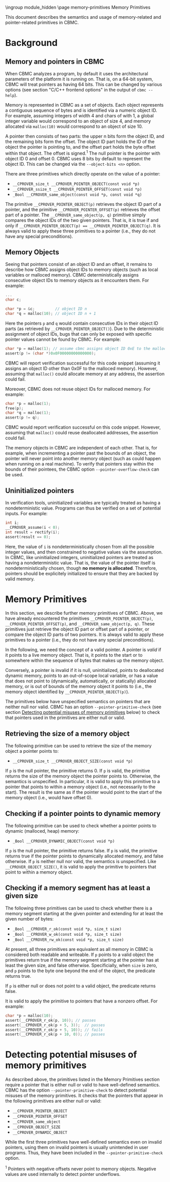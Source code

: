 \ingroup module_hidden 
\page memory-primitives Memory Primitives

This document describes the semantics and usage of memory-related and
pointer-related primitives in CBMC.


# Background


## Memory and pointers in CBMC

When CBMC analyzes a program, by default it uses the architectural parameters of
the platform it is running on. That is, on a 64-bit system, CBMC will treat
pointers as having 64 bits. This can be changed by various options (see section
"C/C++ frontend options" in the output of `cbmc --help`).

Memory is represented in CBMC as a set of objects. Each object represents a
contiguous sequence of bytes and is identified via a numeric object ID. For
example, assuming integers of width 4 and chars of with 1, a global integer
variable would correspond to an object of size 4, and memory allocated via
`malloc(10)` would correspond to an object of size 10.

A pointer then consists of two parts: the upper n bits form the object ID, and
the remaining bits form the offset. The object ID part holds the ID of the
object the pointer is pointing to, and the offset part holds the byte offset
within that object. The offset is signed.<sup>1</sup> The null pointer is the
pointer with object ID 0 and offset 0. CBMC uses 8 bits by default to represent
the object ID. This can be changed via the `--object-bits <n>` option.

There are three primitives which directly operate on the value of a pointer:

- `__CPROVER_size_t __CPROVER_POINTER_OBJECT(const void *p)`
- `__CPROVER_ssize_t __CPROVER_POINTER_OFFSET(const void *p)`
- `_Bool __CPROVER_same_object(const void *p, const void *q)`

The primitive `__CPROVER_POINTER_OBJECT(p)` retrieves the object ID part of a
pointer, and the primitive `__CPROVER_POINTER_OFFSET(p)` retrieves the offset
part of a pointer. The `__CPROVER_same_object(p, q)` primitive simply compares
the object IDs of the two given pointers. That is, it is true if and only if
`__CPROVER_POINTER_OBJECT(p) == __CPROVER_POINTER_OBJECT(q)`. It is always valid
to apply these three primitives to a pointer (i.e., they do not have any special
preconditions).

## Memory Objects

Seeing that pointers consist of an object ID and an offset, it remains to
describe how CBMC assigns object IDs to memory objects (such as local variables
or malloced memory). CBMC deterministically assigns consecutive object IDs to
memory objects as it encounters them. For example:

```C
...
char c;

char *p = &c;         // object ID n
char *q = malloc(10); // object ID n + 1

```

Here the pointers `p` and `q` would contain consecutive IDs in their object ID
parts (as retrieved by `__CPROVER_POINTER_OBJECT()`). Due to the deterministic
assignment of object IDs, bugs that can only be exposed with specific pointer
values cannot be found by CBMC. For example:

```C
char *p = malloc(1); // assume cbmc assigns object ID 0xE to the malloced memory
assert(p != (char *)0x0F00000000000000);
```

CBMC will report verification successful for this code snippet (assuming it
assigns an object ID other than 0x0F to the malloced memory). However, assuming
that `malloc()` could allocate memory at any address, the assertion could fail.

Moreover, CBMC does not reuse object IDs for malloced memory. For example:

```C
char *p = malloc(1);
free(p);
char *q = malloc(1);
assert(p != q);
```

CBMC would report verification successful on this code snippet. However,
assuming that `malloc()` could reuse deallocated addresses, the assertion could
fail.

The memory objects in CBMC are independent of each other. That is, for example,
when incrementing a pointer past the bounds of an object, the pointer will never
point into another memory object (such as could happen when running on a real
machine). To verify that pointers stay within the bounds of their pointees, the
CBMC option `--pointer-overflow-check` can be used.

## Uninitialized pointers

In verification tools, uninitialized variables are typically treated as having a
nondeterministic value. Programs can thus be verified on a set of potential
inputs. For example:

```C
int i;
__CPROVER_assume(i < 0);
int result = rectify(i);
assert(result == 0);
```

Here, the value of `i` is nondeterministically chosen from all the possible
integer values, and then constrained to negative values via the assumption.
In CBMC, like uninitialized integers, uninitialized pointers are treated as
having a nondeterministic value. That is, the value of the pointer itself is
nondeterministically chosen, though **no memory is allocated**. Therefore,
pointers should be explicitely initialized to ensure that they are backed by
valid memory.


# Memory Primitives

In this section, we describe further memory primitives of CBMC. Above, we have
already encountered the primitives `__CPROVER_POINTER_OBJECT(p)`,
`__CPROVER_POINTER_OFFSET(p)`, and `__CPROVER_same_object(p, q)`. These
primitives just retrieve the object ID part or offset part of a pointer, or
compare the object ID parts of two pointers. It is always valid to apply these
primitives to a pointer (i.e., they do not have any special preconditions).

In the following, we need the concept of a valid pointer. A pointer is *valid*
if it points to a live memory object. That is, it points to the start or to
somewhere within the sequence of bytes that makes up the memory object.

Conversely, a pointer is invalid if it is null, uninitialized,  points to
deallocated dynamic memory, points to an out-of-scope local variable, or has a
value that does not point to (dynamically, automatically, or statically)
allocated memory, or is out of bounds of the memory object it points to (i.e.,
the memory object identified by `__CPROVER_POINTER_OBJECT(p)`).

The primitives below have unspecified semantics on pointers that are neither
null nor valid. CBMC has an option `--pointer-primitive-check` (see section
[Detecting potential misuses of memory primitives](#detecting-potential-misuses-of-memory-primitives) below)
to check that pointers used in the primitives are either null or valid.


## Retrieving the size of a memory object

The following primitive can be used to retrieve the size of the memory object a
pointer points to:

- `__CPROVER_size_t __CPROVER_OBJECT_SIZE(const void *p)`

If `p` is the null pointer, the primitive returns 0. If `p` is valid, the
primitive returns the size of the memory object the pointer points to.
Otherwise, the semantics is unspecified. In particular, it is valid to apply
this primitive to a pointer that points to within a memory object (i.e., not
necessarily to the start). The result is the same as if the pointer would point
to the start of the memory object (i.e., would have offset 0).


## Checking if a pointer points to dynamic memory

The following primitive can be used to check whether a pointer points to dynamic
(malloced, heap) memory:

- `_Bool __CPROVER_DYNAMIC_OBJECT(const void *p)`

If `p` is the null pointer, the primitive returns false. If `p` is valid, the
primitive returns true if the pointer points to dynamically allocated memory,
and false otherwise. If `p` is neither null nor valid, the semantics is
unspecified. Like `__CPROVER_OBJECT_SIZE()`, it is valid to apply the primitive
to pointers that point to within a memory object.


## Checking if a memory segment has at least a given size

The following three primitives can be used to check whether there is a
memory segment starting at the given pointer and extending for at least the
given number of bytes:

- `_Bool __CPROVER_r_ok(const void *p, size_t size)`
- `_Bool __CPROVER_w_ok(const void *p, size_t size)`
- `_Bool __CPROVER_rw_ok(const void *p, size_t size)`

At present, all three primitives are equivalent as all memory in CBMC is
considered both readable and writeable.  If `p` points to a valid object the
primitives return true if the memory segment starting at the pointer has at
least the given size, and false otherwise.  Specificially, when `size` is
zero, and `p` points to the byte one beyond the end of the object, the
predicate returns true.

If `p` is either null or does not point to a valid object, the predicate
returns false.

It is valid to apply the primitive to pointers that have a nonzero offset.
For example:

```C
char *p = malloc(10);
assert(__CPROVER_r_ok(p, 10)); // passes
assert(__CPROVER_r_ok(p + 5, 3));  // passes
assert(__CPROVER_r_ok(p + 5, 10)); // fails
assert(__CPROVER_r_ok(p + 10, 0)); // passes
```

# Detecting potential misuses of memory primitives

As described above, the primitives listed in the Memory Primitives section
require a pointer that is either null or valid to have well-defined semantics.
CBMC has the option `--pointer-primitive-check` to detect potential misuses of
the memory primitives. It checks that the pointers that appear in the following
primitives are either null or valid:

- `__CPROVER_POINTER_OBJECT`
- `__CPROVER_POINTER_OFFSET`
- `__CPROVER_same_object`
- `__CPROVER_OBJECT_SIZE`
- `__CPROVER_DYNAMIC_OBJECT`

While the first three primitives have well-defined semantics even on invalid
pointers, using them on invalid pointers is usually unintended in user programs.
Thus, they have been included in the `--pointer-primitive-check` option.

<sup>1</sup> Pointers with negative offsets never point to memory objects.
Negative values are used internally to detect pointer underflows.

